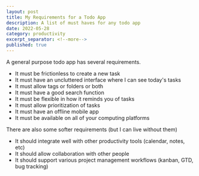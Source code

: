 ```yaml
---
layout: post
title: My Requirements for a Todo App
description: A list of must haves for any todo app
date: 2022-05-28
category: productivity
excerpt_separator: <!--more-->
published: true
---
```


A general purpose todo app has several requirements.

<!--more-->

- It must be frictionless to create a new task
- It must have an uncluttered interface where I can see today's tasks
- It must allow tags or folders or both
- It must have a good search function
- It must be flexible in how it reminds you of tasks
- It must allow prioritization of tasks
- It must have an offline mobile app
- It must be available on all of your computing platforms


There are also some softer requirements (but I can live without them)
- It should integrate well with other productivity tools (calendar, notes, etc)
- It should allow collaboration with other people
- It should support various project management workflows (kanban, GTD, bug tracking)
